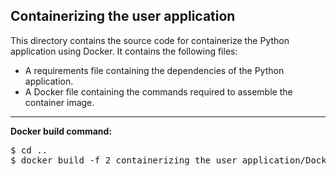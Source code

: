 ## Containerizing the user application
<p>This directory contains the source code for containerize the Python application using Docker. It contains the following files:
<ul>
<li>A requirements file containing the dependencies of the Python application.</li>
<li>A Docker file containing the commands required to assemble the container image.</li>
</ul>
</p>
<hr>
<p>
<b>Docker build command:</b><br>
<pre>
$ cd ..
$ docker build -f 2_containerizing_the_user_application/Dockerfile -t user-app-container-image:latest .
</pre>